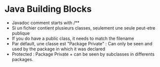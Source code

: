 # Java Building Blocks

- Javadoc comment starts with /**
- Si un fichier contient plusieurs classes, seulement une seule peut-etre publique
- If you do have a public class, it needs to match the filename
- Par défault, une classe est "Package Private" : Can only be seen and used by the package in which it was declared
- Protected : Package Private + can be seen by subclasses in differents packages.